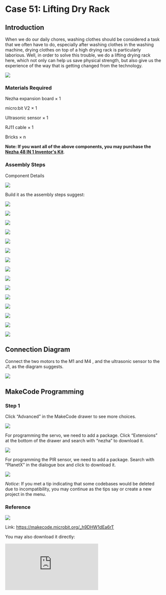 ﻿# Case 51: Lifting Dry Rack

## Introduction

When we do our daily chores, washing clothes should be considered a task that we often have to do, especially after washing clothes in the washing machine, drying clothes on top of a high drying rack is particularly laborious. Well, in order to solve this trouble, we do a lifting drying rack here, which not only can help us save physical strength, but also give us the experience of the way that is getting changed from the technology.

![](https://wiki-media-ef.oss-cn-hongkong.aliyuncs.com//images/51_1.png)

### Materials Required

Nezha expansion board × 1

micro:bit V2 × 1

Ultrasonic sensor × 1

RJ11 cable × 1

Bricks × n

**Note: If you want all of the above components, you may purchase the [Nezha 48 IN 1 Inventor's Kit](https://www.elecfreaks.com/nezha-inventor-s-kit-for-micro-bit-without-micro-bit-board.html)**.



### Assembly Steps

Component Details

![](https://wiki-media-ef.oss-cn-hongkong.aliyuncs.com//images/51_2.png)

Build it as the assembly steps suggest:

![](https://wiki-media-ef.oss-cn-hongkong.aliyuncs.com//images/51_3.png)

![](https://wiki-media-ef.oss-cn-hongkong.aliyuncs.com//images/51_4.png)

![](https://wiki-media-ef.oss-cn-hongkong.aliyuncs.com//images/51_5.png)

![](https://wiki-media-ef.oss-cn-hongkong.aliyuncs.com//images/51_6.png)

![](https://wiki-media-ef.oss-cn-hongkong.aliyuncs.com//images/51_7.png)

![](https://wiki-media-ef.oss-cn-hongkong.aliyuncs.com//images/51_8.png)

![](https://wiki-media-ef.oss-cn-hongkong.aliyuncs.com//images/51_9.png)

![](https://wiki-media-ef.oss-cn-hongkong.aliyuncs.com//images/51_10.png)

![](https://wiki-media-ef.oss-cn-hongkong.aliyuncs.com//images/51_11.png)

![](https://wiki-media-ef.oss-cn-hongkong.aliyuncs.com//images/51_12.png)

![](https://wiki-media-ef.oss-cn-hongkong.aliyuncs.com//images/51_13.png)

![](https://wiki-media-ef.oss-cn-hongkong.aliyuncs.com//images/51_14.png)

![](https://wiki-media-ef.oss-cn-hongkong.aliyuncs.com//images/51_15.png)

![](https://wiki-media-ef.oss-cn-hongkong.aliyuncs.com//images/51_16.png)

![](https://wiki-media-ef.oss-cn-hongkong.aliyuncs.com//images/51_17.png)

## Connection Diagram

Connect the two motors to the M1 and M4 , and the ultrasonic sensor to the J1, as the diagram suggests.

![](https://wiki-media-ef.oss-cn-hongkong.aliyuncs.com//images/51_18.png)


##  MakeCode Programming

### Step 1

Click “Advanced” in the MakeCode drawer to see more choices.



![](https://wiki-media-ef.oss-cn-hongkong.aliyuncs.com//images/49_10.png)



For programming the servo, we need to add a package. Click “Extensions” at the bottom of the drawer and search with “nezha” to download it.



![](https://wiki-media-ef.oss-cn-hongkong.aliyuncs.com//images/49_11.png)



For programming the PIR sensor, we need to add a package. Search with “PlanetX” in the dialogue box and click to download it.

![](https://wiki-media-ef.oss-cn-hongkong.aliyuncs.com//images/49_12.png)



*Notice*: If you met a tip indicating that some codebases would be deleted due to incompatibility, you may continue as the tips say or create a new project in the menu.

### Reference

![](https://wiki-media-ef.oss-cn-hongkong.aliyuncs.com//images/51_19.png)

Link: https://makecode.microbit.org/_h9DHW1dEa6rT

You may also download it directly:

<div
    style={{
        position: 'relative',
        paddingBottom: '60%',
        overflow: 'hidden',
    }}
>
    <iframe
        src="https://makecode.microbit.org/_h9DHW1dEa6rT"
        frameborder="0"
        sandbox="allow-popups allow-forms allow-scripts allow-same-origin"
        style={{
            position: 'absolute',
            width: '100%',
            height: '100%',
        }}
    />
</div>

### Result

When we want to dry the clothes, press the A button, the drying rack will drop, and when the clothes rack is placed on the drying rod, the drying rack will automatically rise.
